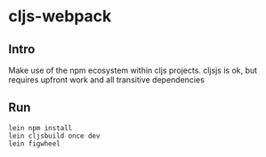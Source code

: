 # cljs-webpack

## Intro

Make use of the npm ecosystem within cljs projects.
cljsjs is ok, but requires upfront work and all transitive dependencies

## Run

```
lein npm install
lein cljsbuild once dev
lein figwheel
```
